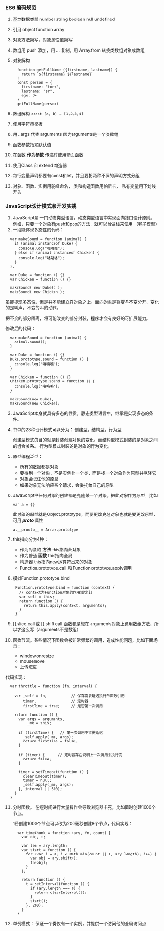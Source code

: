 
### ES6 编码规范

1. 基本数据类型 number string boolean null undefined
2. 引用 object function array
3. 对象方法简写，对象属性值简写
4. 数组用 push 添加，用 ... 复制，用 Array.from 转换类数组对象成数组
5. 对象解构
    ```
      function getFullName ({firstname, lastname}) {
        return `${firstname} ${lastname}`
      }
      const person = {
        firstname: "tony",
        lastname: "sr",
        age: 34
      }
      getFullName(person)
    ```

6. 数组解构  ``` const [a, b] = [1,2,3,4] ```
7. 使用字符串模板
8. 用 ..args 代替 arguments  因为arguments是一个类数组
9. 函数参数指定默认值
10. 在函数 **作为参数** 传递时使用箭头函数
11. 使用Class 和 extend 构造器
12. 每行变量声明都要有const和let，并且要把两种不同的声明方式分组
13. 对象、函数、实例用驼峰命名， 类和构造函数用帕斯卡， 私有变量用下划线开头

### JavaScript设计模式和开发实践

1. JavaScript是 一门动态类型语言，动态类型语言中实现面向接口设计原则。 例如，只要一个对象有push和pop的方法，就可以当做栈来使用 （鸭子模型）
2. 一段能体现多态性的代码：

  ```
    var makeSound = function (animal) {
      if (animal instanceof Duke) {
        console.log("嘎嘎嘎");
      } else if (animal instanceof Chicken) {
        console.log("咯咯咯");
      }
    };

    var Duke = function () {}
    var Chicken = function () {}

    makeSound( new Duke() );
    makeSound( new Chicken );
  ```

  虽能提现多态性，但是并不能建立在对象之上。面向对象是将变与不变分开，变化的是叫声，不变的叫的动作。

  把不变的部分隔离，将可能改变的部分封装，程序才会有良好的可扩展能力。

  修改后的代码：

  ```
    var makeSound = function (animal) {
      animal.sound();
    }

    var Duke = function () {}
    Duke.prototype.sound = function () {
      console.log('嘎嘎嘎');
    }

    var Chicken = function () {}
    Chicken.prototype.sound = function () {
      console.log("咯咯咯");
    }

    makeSound(new Duke);
    makeSound(new Chicken);
  ```

3. JavaScript本身就具有多态的性质。静态类型语言中，继承是实现多态的条件。
4. 书中的23种设计模式可以分为： 创建型，结构型，行为型

   创建型模式的目的就是封装创建对象的变化。而结构型模式封装的是对象之间的组合关系。 行为型模式封装的是对象的行为变化。

5. 原型编程泛型：

   * 所有的数据都是对象
   * 要得到一个对象，不是实例化一个类，而是找一个对象作为原型并克隆它
   * 对象会记住他的原型
   * 如果对象无法响应某个请求，会委托给自己的原型

6. JavaScript中任何对象的创建都是克隆某一个对象，把此对象作为原型，比如

   `var a = {}`

   此对象的原型就是Object.prototype，而要更改克隆对象也就是要更改原型，可用 *__proto__* 属性  

   `a.__prooto__ = Array.prototype`

7. this指向分为4种：

   * 作为对象的 **方法**    this指向此对象
   * 作为普通 **函数**      this指向全局
   * 构造器                this指向new运算符出来的对象
   * Function.prototype.call 和 Function.prototype.apply调用

8. 模拟Function.prototype.bind

   ```
    Function.prototype.bind = function (context) {
      // context为Function对象的作用域this
      var self = this;
      return function () {
        return this.apply(context, arguments);
      }
    }
   ```

9. [].slice.call 或 [].shift.call 函数都是想在 arguments对象上调用数组方法，所以才这么写（arguments不是数组）
10. 函数节流。某些情况下函数会被非常频繁的调用，造成性能问题，比如下面场景：

    * window.onresize
    * mousemove
    * 上传进度

  代码实现：

  ```
    var throttle = function (fn, interval) {

      var _self = fn,           // 保存需要延迟执行的函数引用
          timer,                // 定时器
          firstTime = true;     // 是否第一次调用

      return function () {
        var args = arguments,
            _me = this;

        if (firstTime) {   // 第一次调用不需要延迟
          _self.apply(_me, args);
          return firstTime = false;
        }

        if (timer) {      // 定时器存在说明上一次调用未执行完
          return false;
        }

        timer = setTimeout(function () {
          clearTimeout(timer);
          timer = null;
          _self.apply(_me, args);
        }, interval || 500);
      }
    }
  ```

11. 分时函数。 在短时间进行大量操作会导致浏览器卡死，比如同时创建1000个节点。

    1秒创建1000个节点可以改为200毫秒创建8个节点，代码实现：

    ```
      var timeChunk = function (ary, fn, count) {
        var obj, t;

        var len = ary.length;
        var start = function () {
          for (var i = 0; i < Math.min(count || 1, ary.length); i++) {
            var obj = ary.shift();
            fn(obj);
          }
        };

        return function () {
          t = setInterval(function () {
            if (ary.length === 0) {
              return clearInterval(t);
            }
            start();
          }, 200);
        }
      }
    ```

12. 单例模式： 保证一个类仅有一个实例，并提供一个访问他的全局访问点
